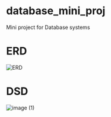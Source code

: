# database_mini_proj
Mini project for Database systems

# ERD
![ERD](https://github.com/user-attachments/assets/07aa464f-10e5-4968-a0fc-585dcc354261)


# DSD
![image (1)](https://github.com/user-attachments/assets/8976634e-3431-47e2-82bb-db4bba49aa64)
